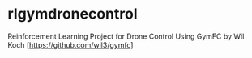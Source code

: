 # rlgymdronecontrol

Reinforcement Learning Project for Drone Control Using GymFC by Wil Koch [https://github.com/wil3/gymfc]
